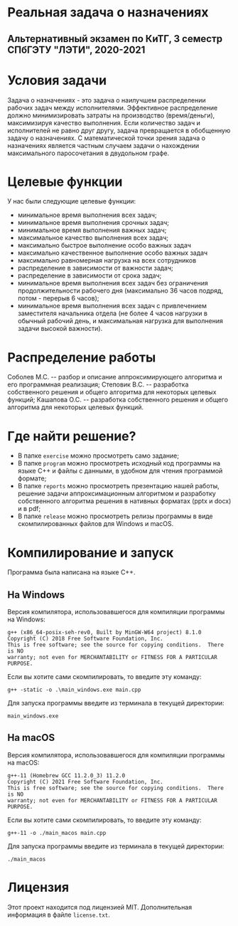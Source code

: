 # Реальная задача о назначениях

## Альтернативный экзамен по КиТГ, 3 семестр СПбГЭТУ "ЛЭТИ", 2020-2021

# Условия задачи

Задача о назначениях - это задача о наилучшем распределении рабочих задач между исполнителями.
Эффективное распределение должно минимизировать затраты на производство (время/деньги), максимизируя качество выполнения.
Если количество задач и исполнителей не равно друг другу, задача превращается в обобщенную задачу о назначениях.
С математической точки зрения задача о назначениях является частным случаем задачи о нахождении максимального паросочетания в двудольном графе.

# Целевые функции

У нас были следующие целевые функции:
- минимальное время выполнения всех задач;
- минимальное время выполнения срочных задач;
- минимальное время выполнения важных задач;
- максимальное качество выполнения всех задач;
- максимально быстрое выполнение особо важных задач
- максимально качественное выполнение особо важных задач
- максимально равномерная нагрузка на всех сотрудников
- распределение в зависимости от важности задач;
- распределение в зависимости от срока задач;
- минимальное время выполнения всех задач без ограничения продолжительности рабочего дня (максимально 36 часов подряд, потом - перерыв 6 часов);
- минимальное время выполнения всех задач с привлечением заместителя начальника отдела (не более 4 часов нагрузки в обычный рабочий день, и максимальная нагрузка для выполнения задачи высокой важности).

# Распределение работы

Соболев М.С. -- разбор и описание аппроксимирующего алгоритма и его программная реализация;
Степовик В.С. -- разработка собственного решения и общего алгоритма для некоторых целевых функций;
Кашапова О.С. -- разработка собственного решения и общего алгоритма для некоторых целевых функций.

# Где найти решение?

* В папке `exercise` можно просмотреть само задание;
* В папке `program` можно просмотреть исходный код программы на языке С++ и файлы с данными, в удобном для чтения программой формате;
* В папке `reports` можно просмотреть презентацию нашей работы, решение задачи аппроксимационным алгоритмом и разработку собственного алгоритма решения в нативных форматах (pptx и docx) и в pdf;
* В папке `release` можно просмотреть релизы программы в виде скомпилированных файлов для Windows и macOS.

# Компилирование и запуск

Программа была написана на языке С++.

## На Windows

Версия компилятора, использовавшегося для компиляции программы на Windows:

```
g++ (x86_64-posix-seh-rev0, Built by MinGW-W64 project) 8.1.0
Copyright (C) 2018 Free Software Foundation, Inc.
This is free software; see the source for copying conditions.  There is NO
warranty; not even for MERCHANTABILITY or FITNESS FOR A PARTICULAR PURPOSE.
```

Если вы хотите сами скомпилировать, то введите эту команду:

```
g++ -static -o .\main_windows.exe main.cpp
```

Для запуска программы введите из терминала в текущей директории:

```
main_windows.exe
```

## На macOS

Версия компилятора, использовавшегося для компиляции программы на macOS:

```
g++-11 (Homebrew GCC 11.2.0_3) 11.2.0
Copyright (C) 2021 Free Software Foundation, Inc.
This is free software; see the source for copying conditions.  There is NO
warranty; not even for MERCHANTABILITY or FITNESS FOR A PARTICULAR PURPOSE.
```

Если вы хотите сами скомпилировать, то введите эту команду:

```
g++-11 -o ./main_macos main.cpp
```

Для запуска программы введите из терминала в текущей директории:

```
./main_macos
```

# Лицензия

Этот проект находится под лицензией MIT. Дополнительная информация в файле `license.txt`.